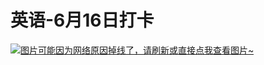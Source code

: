 # 英语-6月16日打卡

[![图片可能因为网络原因掉线了，请刷新或直接点我查看图片~](https://cdn.jsdelivr.net/gh/ylsislove/image-home/test/20210616234931.jpg)](https://cdn.jsdelivr.net/gh/ylsislove/image-home/test/20210616234931.jpg)
